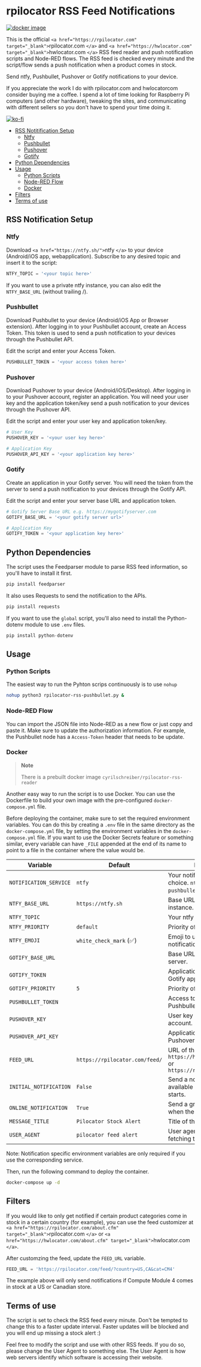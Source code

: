 # rpilocator RSS Feed Notifications

[![docker image](https://img.shields.io/docker/v/cyrilschreiber/rpilocator-rss-reader?color=red&label=docker%20image&style=for-the-badge)](https://hub.docker.com/r/cyrilschreiber/rpilocator-rss-reader/tags)

This is the official `<a href="https://rpilocator.com" target="_blank">`rpilocator.com `</a>` and `<a href="https://hwlocator.com" target="_blank">`hwlocator.com `</a>` RSS feed reader and push notification scripts and Node-RED flows. The RSS feed is checked every minute and the script/flow sends a push notification when a product comes in stock.

Send ntfy, Pushbullet, Pushover or Gotify notifications to your device.

If you appreciate the work I do with rpilocator.com and hwlocatorcom consider buying me a coffee. I spend a lot of time looking for Raspberry Pi computers (and other hardware), tweaking the sites, and communicating with different sellers so you don't have to spend your time doing it.

[![ko-fi](https://ko-fi.com/img/githubbutton_sm.svg)](https://ko-fi.com/J3J6BINRX)

- [RSS Notitification Setup](#rss-notification-setup)
  - [Ntfy](#ntfy)
  - [Pushbullet](#pushbullet)
  - [Pushover](#pushover)
  - [Gotify](#gotify)
- [Python Dependencies](#python-dependencies)
- [Usage](#usage)
  - [Python Scripts](#python-scripts)
  - [Node-RED Flow](#node-red-flow)
  - [Docker](#docker)
- [Filters](#filters)
- [Terms of use](#terms-of-use)

## RSS Notification Setup

### Ntfy

Download `<a href="https://ntfy.sh/">`ntfy `</a>` to your device (Android/iOS app, webapplication). Subscribe to any desired topic and insert it to the script:

```python
NTFY_TOPIC = '<your topic here>'
```

If you want to use a private ntfy instance, you can also edit the `NTFY_BASE_URL` (without trailing /).

### Pushbullet

Download Pushbullet to your device (Android/iOS App or Browser extension). After logging in to your Pushbullet account, create an Access Token. This token is used to send a push notification to your devices through the Pushbullet API.

Edit the script and enter your Access Token.

```python
PUSHBULLET_TOKEN = '<your access token here>'
```

### Pushover

Download Pushover to your device (Android/iOS/Desktop). After logging in to your Pushover account, register an application. You will need your user key and the application token/key send a push notification to your devices through the Pushover API.

Edit the script and enter your user key and application token/key.

```python
# User Key
PUSHOVER_KEY = '<your user key here>'

# Application Key
PUSHOVER_API_KEY = '<your application key here>'
```

### Gotify

Create an application in your Gotify server. You will need the token from the server to send a push notification to your devices through the Gotify API.

Edit the script and enter your server base URL and application token.

```python
# Gotify Server Base URL e.g. https://mygotifyserver.com
GOTIFY_BASE_URL = '<your gotify server url>'

# Application Key
GOTIFY_TOKEN = '<your application key here>'
```

## Python Dependencies

The script uses the Feedparser module to parse RSS feed information, so you'll have to install it first.

```python
pip install feedparser
```

It also uses Requests to send the notification to the APIs.

```python
pip install requests
```

If you want to use the `global` script, you'll also need to install the Python-dotenv module to use `.env` files.

```python
pip install python-dotenv
```

## Usage

### Python Scripts

The easiest way to run the Pyhton scrips continuously is to use `nohup`

```bash
nohup python3 rpilocator-rss-pushbullet.py &
```

### Node-RED Flow

You can import the JSON file into Node-RED as a new flow or just copy and paste it. Make sure to update the authorization information. For example, the Pushbullet node has a `Access-Token` header that needs to be update.

### Docker

> **Note**
>
> There is a prebuilt docker image `cyrilschreiber/rpilocator-rss-reader`

Another easy way to run the script is to use Docker. You can use the Dockerfile to build your own image with the pre-configured `docker-compose.yml` file.

Before deploying the container, make sure to set the required environment variables. You can do this by creating a `.env` file in the same directory as the `docker-compose.yml` file, by setting the environment variables in the `docker-compose.yml` file.
If you want to use the Docker Secrets feature or something similar, every variable can have `_FILE` appended at the end of its name to point to a file in the container where the value would be.

| Variable               | Default                        | Description                                                                          |
| ---------------------- | ------------------------------ | ------------------------------------------------------------------------------------ |
| `NOTIFICATION_SERVICE` | `ntfy`                         | Your notification service of choice. `ntfy`, `gotify`, `pushbullet`or `pushover`     |
| `NTFY_BASE_URL`        | `https://ntfy.sh`              | Base URL of your ntfy instance.                                                      |
| `NTFY_TOPIC`           |                                | Your ntfy topic.                                                                     |
| `NTFY_PRIORITY`        | `default`                      | Priority of the notification.                                                        |
| `NTFY_EMOJI`           | `white_check_mark` (✅)        | Emoji to use in the notification.                                                    |
| `GOTIFY_BASE_URL`      |                                | Base URL of your Gotify server.                                                      |
| `GOTIFY_TOKEN`         |                                | Application token of your Gotify application.                                        |
| `GOTIFY_PRIORITY`      | `5`                            | Priority of the notification.                                                        |
| `PUSHBULLET_TOKEN`     |                                | Access token of your Pushbullet account.                                             |
| `PUSHOVER_KEY`         |                                | User key of your Pushover account.                                                   |
| `PUSHOVER_API_KEY`     |                                | Application token of your Pushover application.                                      |
| `FEED_URL`             | `https://rpilocator.com/feed/` | URL of the RSS feed. `https://hwlocator.com/feed/` or `https://rpilocator.com/feed/` |
| `INITIAL_NOTIFICATION` | `False`                        | Send a notification for every available item when the script starts.                 |
| `ONLINE_NOTIFICATION`  | `True`                         | Send a greetings notification when the script starts.                                |
| `MESSAGE_TITLE`        | `Pilocator Stock Alert`        | Title of the notification.                                                           |
| `USER_AGENT`           | `pilocator feed alert`         | User agent to use when fetching the RSS feed.                                        |

Note: Notification specific environment variables are only required if you use the corresponding service.

Then, run the following command to deploy the container.

```bash
docker-compose up -d
```

## Filters

If you would like to only get notified if certain product categories come in stock in a certain country (for example), you can use the feed customizer at `<a href="https://rpilocator.com/about.cfm" target="_blank">`rpilocator.com `</a>` or `<a href="https://hwlocator.com/about.cfm" target="_blank">`hwlocator.com `</a>`.

After customzing the feed, update the `FEED_URL` variable.

```python
FEED_URL = 'https://rpilocator.com/feed/?country=US,CA&cat=CM4'

```

The example above will only send notifications if Compute Module 4 comes in stock at a US or Canadian store.

## Terms of use

The script is set to check the RSS feed every minute. Don't be tempted to change this to a faster update interval. Faster updates will be blocked and you
will end up missing a stock alert :)

Feel free to modify the script and use with other RSS feeds. If you do so, please change the User Agent to something else. The User Agent is how web servers
identify which software is accessing their website.
